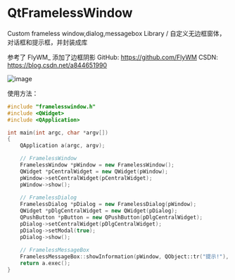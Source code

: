 # QtFramelessWindow
Custom frameless window,dialog,messagebox  Library / 自定义无边框窗体，对话框和提示框，并封装成库

参考了 FlyWM_ 添加了边框阴影
GitHub: https://github.com/FlyWM
CSDN: https://blog.csdn.net/a844651990



![image](https://raw.githubusercontent.com/dnybz/QtFramelessWindow/master/preview_1.png)
 
使用方法：

```c++
#include "framelesswindow.h"
#include <QWidget>
#include <QApplication>

int main(int argc, char *argv[])
{
    QApplication a(argc, argv);

    // FramelessWindow
    FramelessWindow *pWindow = new FramelessWindow();
    QWidget *pCentralWidget = new QWidget(pWindow);
    pWindow->setCentralWidget(pCentralWidget);
    pWindow->show();
    
    // FramelessDialog
    FramelessDialog *pDialog = new FramelessDialog(pWindow);
    QWidget *pDlgCentralWidget = new QWidget(pDialog);
    QPushButton *pButton = new QPushButton(pDlgCentralWidget);
    pDialog->setCentralWidget(pDlgCentralWidget);
    pDialog->setModal(true);
    pDialog->show();
    
    // FramelessMessageBox
    FramelessMessageBox::showInformation(pWindow, QObject::tr("提示!"), QObject::tr("自定义提示框！"));
    return a.exec();
}
```

